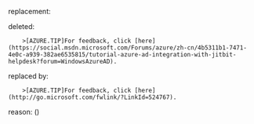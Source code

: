 replacement:

deleted:

		>[AZURE.TIP]For feedback, click [here](https://social.msdn.microsoft.com/Forums/azure/zh-cn/4b5311b1-7471-4e0c-a939-382ae6535815/tutorial-azure-ad-integration-with-jitbit-helpdesk?forum=WindowsAzureAD).

replaced by:

		>[AZURE.TIP]For feedback, click [here](http://go.microsoft.com/fwlink/?LinkId=524767).

reason: ()

